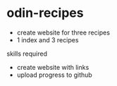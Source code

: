 # odin-recipes
- create website for three recipes
- 1 index and 3 recipes

skills required
- create website with links 
- upload progress to github